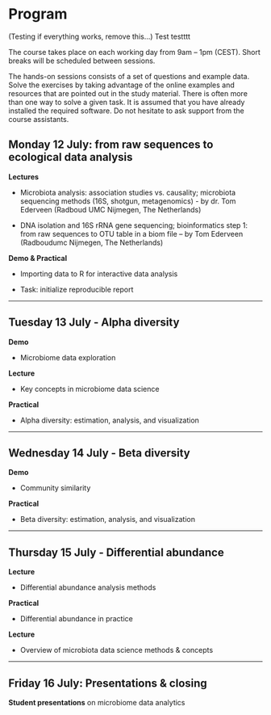 
# Program

(Testing if everything works, remove this...) 
Test testttt

The course takes place on each working day from 9am – 1pm
(CEST). Short breaks will be scheduled between sessions.

The hands-on sessions consists of a set of questions and example
data. Solve the exercises by taking advantage of the online examples
and resources that are pointed out in the study material. There is
often more than one way to solve a given task. It is assumed that you
have already installed the required software. Do not hesitate to ask
support from the course assistants.

## Monday 12 July: from raw sequences to ecological data analysis

**Lectures**

 * Microbiota analysis: association studies vs. causality; microbiota sequencing methods (16S, shotgun, metagenomics) - by dr. Tom Ederveen (Radboud UMC Nijmegen, The Netherlands)

 * DNA isolation and 16S rRNA gene sequencing; bioinformatics step 1: from raw sequences to OTU table in a biom file – by Tom Ederveen (Radboudumc Nijmegen, The Netherlands)


**Demo & Practical**

 * Importing data to R for interactive data analysis 

 * Task: initialize reproducible report

----------------------------------------------------------------

## Tuesday 13 July - Alpha diversity 

**Demo**

- Microbiome data exploration

**Lecture**

- Key concepts in microbiome data science

**Practical**

- Alpha diversity: estimation, analysis, and visualization 

----------------------------------------------------------------

## Wednesday 14 July - Beta diversity

**Demo**

- Community similarity 

**Practical**

- Beta diversity: estimation, analysis, and visualization

-----------------------------------------------------------------

## Thursday 15 July - Differential abundance

**Lecture**

- Differential abundance analysis methods 


**Practical**

- Differential abundance in practice


**Lecture**

- Overview of microbiota data science methods & concepts

-----------------------------------------------------------------

## Friday 16 July: Presentations & closing

**Student presentations** on microbiome data analytics




